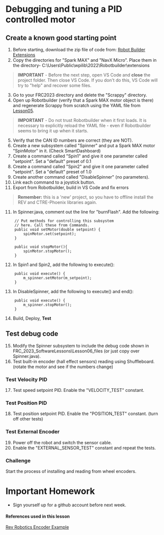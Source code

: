 # Debugging and tuning a PID controlled motor

## Create a known good starting point
1. Before starting, download the zip file of code from: [Robot Builder Extensions](https://github.com/GraniteCityGearheads3244/RobotBuilderExtensions)
2. Copy the directories for "Spark MAX" and "NavX Micro".  Place them in the directory- C:\Users\Public\wpilib\2022\Robotbuilder\extensions
> **IMPORTANT** - Before the next step, open VS Code and **close** the project folder.  Then close VS Code.  If you don't do this, VS Code will try to "help" and recover some files.
3. Go to your FRC2023 directory and delete the "Scrappy" directory.
4. Open up Robotbuilder (verify that a Spark MAX motor object is there) and regenerate Scrappy from scratch using the YAML file from [Lesson05](https://github.com/FRC-Team8744/FRC_2023_SoftwareLessons/blob/main/Lesson05_files/Scrappy.yaml).
> **IMPORTANT** - Do not trust Robotbuilder when it first loads.  It is necessary to explicitly reload the YAML file - even if Robotbuilder seems to bring it up when it starts.
5. Verify that the CAN ID numbers are correct (they are NOT).
6. Create a new subsystem called "Spinner" and put a Spark MAX motor "SpinMotor" in it. (Check SmartDashboard)
7. Create a command called "Spin1" and give it one parameter called "setpoint". Set a "default" preset of 0.1
7. Create a command called "Spin2" and give it one parameter called "setpoint". Set a "default" preset of 1.0
8. Create another command called "DisableSpinner" (no parameters).
9. Link each command to a joystick button.
10. Export from Robotbuilder, build in VS Code and fix errors
> **Remember:** this is a 'new' project, so you have to offline install the REV and CTRE-Phoenix libraries again.
11. In Spinner.java, comment out the line for "burnFlash".  Add the following:
```
    // Put methods for controlling this subsystem
    // here. Call these from Commands.
    public void setMotor(double setpoint) {
        spinMotor.set(setpoint);
    }

    public void stopMotor(){
        spinMotor.stopMotor();
    }
```
12. In Spin1 and Spin2, add the following to execute():
```
    public void execute() {
        m_spinner.setMotor(m_setpoint);
    }
```
13. In DisableSpinner, add the following to execute() and end():
```
    public void execute() {
        m_spinner.stopMotor();
    }
```
14. Build, Deploy, **Test**

## Test debug code
15. Modify the Spinner subsystem to include the debug code shown in FRC_2023_SoftwareLessons\Lesson06_files (or just copy over Spinner.java).
16. Test built-in encoder (hall effect sensors) reading using Shuffleboard. (rotate the motor and see if the numbers change)
### Test Velocity PID
17. Test speed setpoint PID. Enable the "VELOCITY_TEST" constant.
### Test Position PID
18. Test position setpoint PID. Enable the "POSITION_TEST" constant. (turn off other tests)
### Test External Encoder
19. Power off the robot and switch the sensor cable.
20. Enable the "EXTERNAL_SENSOR_TEST" constant and repeat the tests.

### Challenge
Start the process of installing and reading from wheel encoders.

# Important Homework
* Sign yourself up for a github account before next week.

#### References used in this lesson
[Rev Robotics Encoder Example](https://github.com/REVrobotics/SPARK-MAX-Examples/tree/master/Java/Encoder%20Feedback%20Device)
